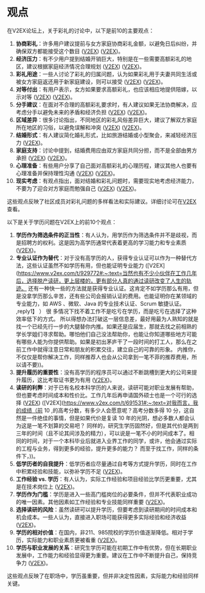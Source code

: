 # 观点

在V2EX论坛上，关于彩礼的讨论中，以下是前10的主要观点：

1. **协商彩礼**：许多用户建议提前与女方家庭协商彩礼金额，以避免日后纠纷，并确保双方都能接受这个数目 ([V2EX](https://www.v2ex.com/t/1015780)) ([V2EX](https://www.v2ex.com/t/988133))。
2. **经济压力**：有不少用户提到结婚开销巨大，特别是在一些需要高额彩礼的地区，建议根据家庭经济情况合理规划 ([V2EX](https://www.v2ex.com/t/988133)) ([V2EX](https://www.v2ex.com/t/1024602))。
3. **彩礼用途**：一些人讨论了彩礼的归属问题，认为如果彩礼用于夫妻共同生活或被女方家庭返还用于新家庭建设，则可以接受 ([V2EX](https://www.v2ex.com/t/1015780)) ([V2EX](https://www.v2ex.com/t/937467))。
4. **对等付出**：有用户表示，女方如果要求高额彩礼，也应该相应地提供陪嫁，以示对等 ([V2EX](https://www.v2ex.com/t/988133)) ([V2EX](https://www.v2ex.com/t/1024602))。
5. **分手建议**：在面对不合理的高额彩礼要求时，有人建议如果无法协商解决，应考虑分手以避免未来的矛盾和经济负担 ([V2EX](https://www.v2ex.com/t/887805)) ([V2EX](https://www.v2ex.com/t/937467))。
6. **区域差异**：很多讨论指出，不同地区的彩礼风俗差异巨大，建议了解双方家庭所在地区的习俗，以避免误解和冲突 ([V2EX](https://www.v2ex.com/t/988133)) ([V2EX](https://www.v2ex.com/t/1007115))。
7. **结婚形式**：有人建议简化婚礼形式，比如旅游结婚或小型聚会，来减轻经济压力 ([V2EX](https://www.v2ex.com/t/937237))。
8. **家庭支持**：讨论中提到，结婚费用应由双方家庭共同分担，而不是全部由男方承担 ([V2EX](https://www.v2ex.com/t/937237)) ([V2EX](https://www.v2ex.com/t/1024602))。
9. **心理准备**：有些用户分享了自己面对高额彩礼的心理历程，建议其他人也要有心理准备并保持理性沟通 ([V2EX](https://www.v2ex.com/t/1024602)) ([V2EX](https://www.v2ex.com/t/887805))。
10. **现实考虑**：有观点指出，面对结婚和彩礼问题时，需要现实地考虑经济能力，不要为了迎合对方家庭而勉强自己 ([V2EX](https://www.v2ex.com/t/937467)) ([V2EX](https://www.v2ex.com/t/879343))。

这些观点反映了社区成员对彩礼问题的多样看法和实际建议。详细讨论可在[V2EX](https://www.v2ex.com/)查看。



以下是关于学历问题在V2EX上的前10个观点：

1. **学历作为筛选条件的正当性**：有人认为，用学历作为筛选条件并不是歧视，而是招聘方的权利。这是因为高学历通常代表着更高的学习能力和专业素质 ([V2EX](https://www.v2ex.com/t/929581))。
2. **专业认证作为替代**：对于没有高学历的人，获得专业认证可以作为一种替代方法，这些认证虽然不如学历有用，但也能证明专业能力 ([V2EX](https://www.v2ex.com/t/929772#:~:text=当然也有不少小伙伴在工作几年后，选择脱产读研，更上层楼的，更有部分人真的通过读研改变了人生的轨迹。 还有一种快一些的方法就是获得专业认证。这肯定不如学历那么有用，但是没拿学历那么辛苦，还有些公司会报销认证的费用。也能证明你在某领域的专业能力，如 AWS 、微软、Java 的专业技术认证、Scrum 敏捷认证。 ,reply1】 ） 很 多情况下找不着工作不是吃亏在学历，而是吃亏在选择了这种效率低下的方式。 所以得想办法打破这一层信息差，最好用最为人熟知的就是找一个已经先行一步的大腿替你内推。如果还是应届生，那就去找之前相熟的学长学姐们寻求帮助。哪怕他们自己没法帮助你，也能让你知道哪些地方可能有哪些人能为你提供帮助。如果是初出茅庐干了一段时间的打工人，那么在之前工作中就得注意日常和朋友的积累交往，建立自己的可靠的形象。 内推你，不仅仅是帮你解决工作，同样推荐人也会从公司拿到一笔不菲的推荐费用，所以请不要))。
3. **提升履历的重要性**：没有高学历的程序员可以通过不断跳槽到更大的公司来提升履历，这比考取证书更为有用 ([V2EX](https://www.v2ex.com/t/1027779))。
4. **读研的利弊**：对于已有名校本科学历的人来说，读研可能对职业发展有帮助，但也要考虑时间成本和性价比。工作几年后再申请国外硕士也是一个可行的选择 ([V2EX](https://www.v2ex.com/t/580275)) ([V2EX](https://www.v2ex.com/t/691531#:~:text=对我而言，我的成绩（前 10 ,的高考分数，有多少人会愿意呢？高考分数多得 10 分，这自然是一件绝佳的事情，但是如果代价是复读 10 年的光阴，想必多数人都会认为这是一笔不划算的交易吧？ 同样的，研究生学历固然好，但是其代价是两到三年的时间（且不论其间涉及的精力），可以说是一笔不小的时间成本了。相同的时间，对于一个本科毕业后就进入业界工作的同学，或许，他会通过实际的工程与业务，得到更多的经验，提升更多的能力？ 而至于找工作，同样的条件下，))。
5. **低学历者的自我提升**：低学历者应尽量通过自考等方式提升学历，同时在工作中积累经验和技能，以弥补学历不足 ([V2EX](https://www.v2ex.com/t/837332))。
6. **工作经验 vs. 学历**：有人认为，实际工作经验和项目经验比学历更重要，尤其是在技术岗位上 ([V2EX](https://www.v2ex.com/t/642911))。
7. **学历作为门槛**：学历是进入一些高门槛岗位的必要条件，但并不代表职业成功的唯一因素。其他因素如工作经验和专业技能同样重要 ([V2EX](https://www.v2ex.com/t/629407))。
8. **选择读研的风险**：虽然读研可以提升学历，但要考虑到读研期间的时间成本和机会成本。一些人认为，直接进入职场可能获得更多实际经验和经济收益 ([V2EX](https://www.v2ex.com/t/732405))。
9. **学历的相对价值**：在国内，非211、985院校的学历价值逐渐降低。相对于学历，实际能力和职业素质更被看重 ([V2EX](https://www.v2ex.com/t/837332))。
10. **学历与职业发展的关系**：研究生学历可能在初期工作中有优势，但在长期职业发展中，工作能力和经验显得更为重要。建议在工作中不断提升自己，保持竞争力 ([V2EX](https://www.v2ex.com/t/642911))。

这些观点反映了在职场中，学历虽重要，但并非决定性因素，实际能力和经验同样关键。